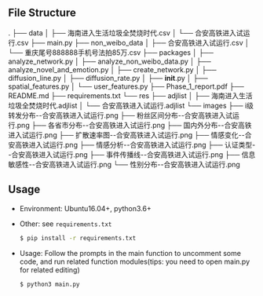 ## File Structure

.
├── data
│   ├── 海南进入生活垃圾全焚烧时代.csv
│   └── 合安高铁进入试运行.csv
├── main.py
├── non_weibo_data
│   ├── 合安高铁进入试运行.csv
│   └── 重庆尾号888888手机号法拍85万.csv
├── packages
│   ├── analyze_network.py
│   ├── analyze_non_weibo_data.py
│   ├── analyze_novel_and_emotion.py
│   ├── create_network.py
│   ├── diffusion_line.py
│   ├── diffusion_rate.py
│   ├── __init__.py
│   ├── spatial_features.py
│   └── user_features.py
├── Phase_1_report.pdf
├── README.md
├── requirements.txt
└── res
    ├── adjlist
    │   ├── 海南进入生活垃圾全焚烧时代.adjlist
    │   └── 合安高铁进入试运行.adjlist
    └── images
        ├── i级转发分布--合安高铁进入试运行.png
        ├── 粉丝区间分布--合安高铁进入试运行.png
        ├── 各省市分布--合安高铁进入试运行.png
        ├── 国内外分布--合安高铁进入试运行.png
        ├── 扩散速率图--合安高铁进入试运行.png
        ├── 情感变化--合安高铁进入试运行.png
        ├── 情感分析--合安高铁进入试运行.png
        ├── 认证类型--合安高铁进入试运行.png
        ├── 事件传播线--合安高铁进入试运行.png
        ├── 信息敏感性--合安高铁进入试运行.png
        └── 性别分布--合安高铁进入试运行.png

## Usage

* Environment: Ubuntu16.04+, python3.6+

* Other: see `requirements.txt`

  ```bash
  $ pip install -r requirements.txt
  ```

* Usage: Follow the prompts in the main function to uncomment some code, and run related function modules(tips: you need to open main.py for related editing)

  ```bash
  $ python3 main.py
  ```

  

